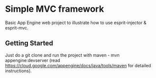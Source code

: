 # Simple MVC framework 

Basic App Engine web project to illustrate how to use esprit-injector & esprit-mvc.

## Getting Started

Just do a git clone and run the project with maven - mvn appengine:devserver (read https://cloud.google.com/appengine/docs/java/tools/maven for detailed instructions).
